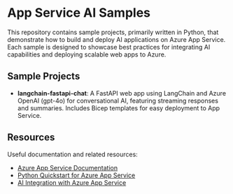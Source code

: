 
# App Service AI Samples

This repository contains sample projects, primarily written in Python, that demonstrate how to build and deploy AI applications on Azure App Service. Each sample is designed to showcase best practices for integrating AI capabilities and deploying scalable web apps to Azure.

## Sample Projects

- **langchain-fastapi-chat**: A FastAPI web app using LangChain and Azure OpenAI (gpt-4o) for conversational AI, featuring streaming responses and summaries. Includes Bicep templates for easy deployment to App Service.

## Resources

Useful documentation and related resources:

- [Azure App Service Documentation](https://learn.microsoft.com/en-us/azure/app-service/)
- [Python Quickstart for Azure App Service](https://learn.microsoft.com/en-us/azure/app-service/quickstart-python)
- [AI Integration with Azure App Service](https://learn.microsoft.com/en-us/azure/app-service/overview-ai-integration)
